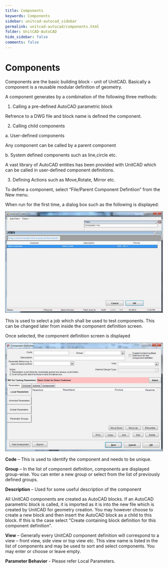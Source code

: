 ```yaml
---
title: Components
keywords: Components
sidebar: unitcad-autocad_sidebar
permalink: unitcad-autocad/components.html
folder: UnitCAD-AutoCAD
hide_sidebar: false
comments: false
---
```

# Components



Components are the basic building block - unit of UnitCAD.  Basically a component is a reusable modular definition of geometry.

A component generates by a combination of the following three methods:

1.  Calling a pre-defined AutoCAD parametric block

Refrence to a DWG file and block name is defined the component.



2.  Calling child components

a.  User-defined components

Any component can be called by a parent component



b.  System defined components such as line,circle etc.

A vast library of AutoCAD entities has been provided with UnitCAD which can be called in user-defined component definitions.



3.  Defining Actions such as Move,Rotate, Mirror etc.

To define a component, select “File/Parent Component Defintiion” from the New menu.

When run for the first time, a dialog box such as the following is displayed:

![](/images/components-unitcad-jobs.jpg)

This is used to select a job which shall be used to test components.  This can be changed later from inside the component definition screen.

Once selected, the component definition screen is displayed

![](/images/components-compon-defi.jpg)

**Code** – This is used to identify the component and needs to be unique.

**Group** – In the list of component definition, components are displayed group-wise. You can enter a new group or select from the list of previously defined groups.

**Description** – Used for some useful description of the component

All UnitCAD components are created as AutoCAD blocks. If an AutoCAD parametric block is called, it is imported as it is into the new file which is created by UnitCAD for geometry creation. You may however choose to create a new block and then insert the AutoCAD block as a child to this block. If this is the case select “Create containing block definition for this component definition”.

**View** – Generally every UnitCAD component definition will correspond to a view – front view, side view or top view etc. This view name is listed in the list of components and may be used to sort and select components. You may enter or choose or leave empty.

**Parameter Behavior** - Please refer Local Parameters.


